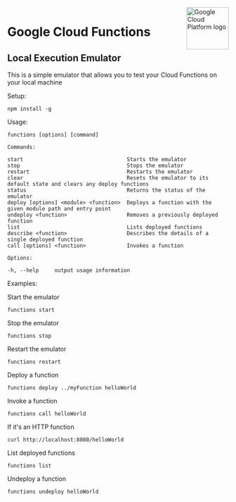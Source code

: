 <img src="https://avatars2.githubusercontent.com/u/2810941?v=3&s=96" alt="Google Cloud Platform logo" title="Google Cloud Platform" align="right" height="96" width="96"/>

# Google Cloud Functions
## Local Execution Emulator

This is a simple emulator that allows you to test your Cloud Functions on your local machine

Setup:

    npm install -g

Usage: 

    functions [options] [command]

    Commands:

    start                                 Starts the emulator
    stop                                  Stops the emulator
    restart                               Restarts the emulator
    clear                                 Resets the emulator to its default state and clears any deploy functions
    status                                Returns the status of the emulator
    deploy [options] <module> <function>  Deploys a function with the given module path and entry point
    undeploy <function>                   Removes a previously deployed function
    list                                  Lists deployed functions
    describe <function>                   Describes the details of a single deployed function
    call [options] <function>             Invokes a function

    Options:

    -h, --help     output usage information


Examples:

Start the emulator

    functions start

Stop the emulator

    functions stop

Restart the emulator

    functions restart    

Deploy a function

    functions deploy ../myFunction helloWorld

Invoke a function

    functions call helloWorld

If it's an HTTP function

    curl http://localhost:8080/helloWorld

List deployed functions

    functions list

Undeploy a function

    functions undeploy helloWorld